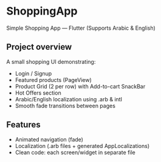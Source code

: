 # ShoppingApp
Simple Shopping App — Flutter (Supports Arabic & English)

## Project overview
A small shopping UI demonstrating:
- Login / Signup
- Featured products (PageView)
- Product Grid (2 per row) with Add-to-cart SnackBar
- Hot Offers section
- Arabic/English localization using .arb & intl
- Smooth fade transitions between pages

## Features
- Animated navigation (fade)
- Localization (.arb files + generated AppLocalizations)
- Clean code: each screen/widget in separate file

